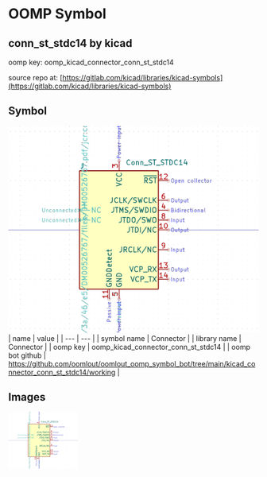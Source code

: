 # OOMP Symbol  
## conn_st_stdc14  by kicad  
  
oomp key: oomp_kicad_connector_conn_st_stdc14  
  
source repo at: [https://gitlab.com/kicad/libraries/kicad-symbols](https://gitlab.com/kicad/libraries/kicad-symbols)  
## Symbol  
  
[![working.png](working_600.png)](working.png)  
| name | value | 
| --- | --- | 
| symbol name | Connector | 
| library name | Connector | 
| oomp key | oomp_kicad_connector_conn_st_stdc14 | 
| oomp bot github | https://github.com/oomlout/oomlout_oomp_symbol_bot/tree/main/kicad_connector_conn_st_stdc14/working | 
## Images  
  
[![working.png](working_140.png)](working.png)  
